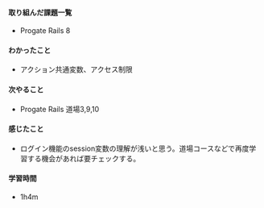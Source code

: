 #### 取り組んだ課題一覧
- Progate Rails 8

#### わかったこと
- アクション共通変数、アクセス制限

#### 次やること
- Progate Rails 道場3,9,10

#### 感じたこと
- ログイン機能のsession変数の理解が浅いと思う。道場コースなどで再度学習する機会があれば要チェックする。

#### 学習時間
- 1h4m

